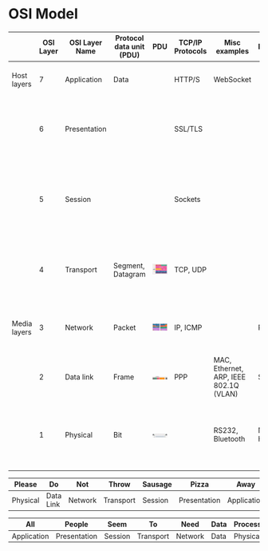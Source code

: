 # OSI Model

|              | OSI Layer | OSI Layer Name | Protocol data unit (PDU) | PDU                                        | TCP/IP Protocols | Misc examples                          | Devices  |                                         | Function                                                                                                                                              | Note                                                       |
| ------------ | --------- | -------------- | ------------------------ | ------------------------------------------ | ---------------- | -------------------------------------- | -------- | --------------------------------------- | ----------------------------------------------------------------------------------------------------------------------------------------------------- | ---------------------------------------------------------- |
| Host layers  | 7         | Application    | Data                     |                                            | HTTP/S           | WebSocket                              |          | ![Alt text](OSI-Layer-7-Webpage.png)    | _High-level protocols_ such as for resource sharing or remote file access, e.g. HTTP.                                                                 |                                                            |
|              | 6         | Presentation   |                          |                                            | SSL/TLS          |                                        |          | ![Alt text](OSI-Layer-6-Encryption.png) | Translation of data between a networking service and an application; including character _encoding_, data _compression_ and **encryption/decryption** |                                                            |
|              | 5         | Session        |                          |                                            | Sockets          |                                        |          |                                         | Managing communication sessions, i.e., continuous exchange of information in the form of multiple back-and-forth transmissions between two nodes      |                                                            |
|              | 4         | Transport      | Segment, Datagram        | ![Segment](images/OSI-Layer-4-Segment.png) | TCP, UDP         |                                        |          | ![Alt text](OSI-Layer-4-Segment.png)    | _Reliable transmission_ of **data segments** between points on a network, including _segmentation, acknowledgement and multiplexing_                  |                                                            |
| Media layers | 3         | Network        | Packet                   | ![Packet](images/OSI-Layer-3-Packet.png)   | IP, ICMP         |                                        | Router   | ![Alt text](OSI-Layer-3-IP-Path.png)    | Structuring and managing a _multi-node network_, including _addressing, routing and traffic control_                                                  | Which physical path the data will take?                    |
|              | 2         | Data link      | Frame                    | ![Frame](images/OSI-Layer-2-Frame.png)     | PPP              | MAC, Ethernet, ARP, IEEE 802.1Q (VLAN) | Switch   |                                         | Transmission of **data frames** between _two nodes_ connected by a physical layer                                                                     | Two devices on the _same_ network.                         |
|              | 1         | Physical       | Bit                      | ![Bit](images/OSI-Layer-1-Bit.png)         |                  | RS232, Bluetooth                       | NIC, Hub | ![Alt text](OSI-Layer-1-Raw-Bit.png)    | Transmission and reception of **raw bit streams** over a _physical medium_                                                                            | Raw bit stream over ethernet cable, optical fibre, Wifi... |

| Please   | Do        | Not     | Throw     | Sausage | Pizza        | Away        |
| -------- | --------- | ------- | --------- | ------- | ------------ | ----------- |
| Physical | Data Link | Network | Transport | Session | Presentation | Application |

| All         | People       | Seem    | To        | Need    | Data | Processing |
| ----------- | ------------ | ------- | --------- | ------- | ---- | ---------- |
| Application | Presentation | Session | Transport | Network | Data | Physical   |
